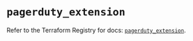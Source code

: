 # `pagerduty_extension`

Refer to the Terraform Registry for docs: [`pagerduty_extension`](https://registry.terraform.io/providers/pagerduty/pagerduty/3.10.1/docs/resources/extension).
